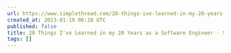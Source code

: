 ```yaml
---
url: https://www.simplethread.com/20-things-ive-learned-in-my-20-years-as-a-software-engineer/
created_at: 2023-01-19 06:10 UTC
published: false
title: 20 Things I've Learned in my 20 Years as a Software Engineer - Simple Thread
tags: []
---
```



